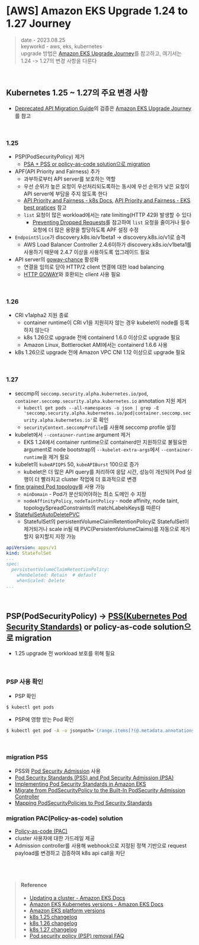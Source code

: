 # [AWS] Amazon EKS Upgrade 1.24 to 1.27 Journey
> date - 2023.08.25  
> keyworkd - aws, eks, kubernetes  
> upgrade 방법은 [Amazon EKS Upgrade Journey](./eks_upgrade_journey.md)를 참고하고, 여기서는 1.24 -> 1.27의 변경 사항을 다룬다  

<br>

## Kubernetes 1.25 ~ 1.27의 주요 변경 사항
* [Deprecated API Migration Guide](https://kubernetes.io/docs/reference/using-api/deprecation-guide)의 검증은 [Amazon EKS Upgrade Journey](./eks_upgrade_journey.md)를 참고

<br>

### 1.25
* PSP(PodSecurityPolicy) 제거
  * [PSA + PSS or policy-as-code solution으로 migration](#psppodsecuritypolicy---psskubernetes-pod-security-standards-or-policy-as-code-solution으로-migration)
* APF(API Priority and Fairness) 추가
  * 과부하로부터 API server를 보호하는 역할
  * 우선 순위가 높은 요청이 우선처리되도록하는 동시에 우선 순위가 낮은 요청이 API server에 부담을 주지 않도록 한다
  * [API Priority and Fairness - k8s Docs](https://kubernetes.io/docs/concepts/cluster-administration/flow-control), [API Priority and Fairness - EKS best pratices](https://aws.github.io/aws-eks-best-practices/scalability/docs/control-plane/#api-priority-and-fairness) 참고
  * `list` 요청이 많은 workload에서는 rate limiting(HTTP 429) 발생할 수 있다
    * [Preventing Dropped Requests](https://aws.github.io/aws-eks-best-practices/scalability/docs/control-plane/#preventing-dropped-requests)를 참고하여 `list` 요청을 줄이거나 필수 요청에 더 많은 용량을 할당하도록 APF 설정 수정
* `EndpointSlice`가 discovery.k8s.io/v1beta1 -> discovery.k8s.io/v1로 승격
  * AWS Load Balancer Controller 2.4.6이하가 discovery.k8s.io/v1beta1를 사용하기 때문에 2.4.7 이상을 사용하도록 업그레이드 필요
* API server의 [goway-chance](https://kubernetes.io/docs/reference/command-line-tools-reference/kube-apiserver/) 활성화
  * 연결을 임의로 닫아 HTTP/2 client 연결에 대한 load balancing
  * [HTTP GOWAY](https://www.rfc-editor.org/rfc/rfc7540#section-6.8)와 호환되는 client 사용 필요

<br>

### 1.26
* CRI v1alpha2 지원 종료
  * container runtime이 CRI v1을 지원히자 않는 경우 kubelet이 node를 등록하지 않는다
  * k8s 1.26으로 upgrade 전에 containerd 1.6.0 이상으로 upgrade 필요
  * Amazon Linux, Bottlerocket AMI에서는 containerd 1.6.6 사용
* k8s 1.26으로 upgrade 전에 Amazon VPC CNI 1.12 이상으로 upgrade 필요

<br>

### 1.27
* seccmp의 `seccomp.security.alpha.kubernetes.io/pod`, `container.seccomp.security.alpha.kubernetes.io` annotation 지원 제거
  * `kubectl get pods --all-namespaces -o json | grep -E 'seccomp.security.alpha.kubernetes.io/pod|container.seccomp.security.alpha.kubernetes.io'`로 확인
  * `securityContext.seccompProfile`를 사용해 seccomp profile 설정
* kubelet에서 `--container-runtime` argument 제거
  * EKS 1.24에서 container runtime으로 containerd만 지원하므로 불필요한 argument로 node bootstrap의 `--kubelet-extra-args`에서 `--container-runtime`을 제거 필요
* kubelet의 `kubeAPIQPS` 50, `kubeAPIBurst` 100으로 증가
  * kubelet은 더 많은 API query를 처리하여 응답 시간, 성능이 개선되어 Pod 실행이 더 빨라지고 cluster 작업에 더 효과적으로 변경
* [fine grained Pod topology](https://kubernetes.io/blog/2023/04/17/fine-grained-pod-topology-spread-features-beta)를 사용 가능
  * `minDomain` - Pod가 분산되어야하는 최소 도메인 수 지정
  * `nodeAffinityPolicy`, `nodeTaintPolicy` - node affinity, node taint, topologySpreadConstraints의 matchLabelsKeys를 따른다
* [StatefulSetAutoDeletePVC](https://kubernetes.io/docs/concepts/workloads/controllers/statefulset/#persistentvolumeclaim-retention)
  * StatefulSet의 persistentVolumeClaimRetentionPolicy로 StatefulSet이 제거되거나 scale in될 때 PVC(PersistentVolumeClaims)를 자동으로 제거할지 유지할지 지정 가능
```yaml
apiVersion: apps/v1
kind: StatefulSet
...
spec:
  persistentVolumeClaimRetentionPolicy:
    whenDeleted: Retain  # default
    whenScaled: Delete
...
```


<br>

## PSP(PodSecurityPolicy) -> [PSS(Kubernetes Pod Security Standards)](https://kubernetes.io/docs/concepts/security/pod-security-standards) or policy-as-code solution으로 migration
* 1.25 upgrade 전 workload 보호를 위해 필요

<br>

### PSP 사용 확인
* PSP 확인
```sh
$ kubectl get pods
```
* PSP에 영향 받는 Pod 확인
```sh
$ kubectl get pod -A -o jsonpath='{range.items[?(@.metadata.annotations.kubernetes\.io/psp)]}{.metadata.name}{"\t"}{.metadata.namespace}{"\t"}{.metadata.annotations.kubernetes\.io/psp}{"\n"}'
```

<br>

### migration PSS
* PSS와 [Pod Security Admission](https://kubernetes.io/docs/concepts/security/pod-security-admission) 사용
* [Pod Security Standards (PSS) and Pod Security Admission (PSA)](https://aws.github.io/aws-eks-best-practices/security/docs/pods/#pod-security-standards-pss-and-pod-security-admission-psa)
* [Implementing Pod Security Standards in Amazon EKS](https://aws.amazon.com/ko/blogs/containers/implementing-pod-security-standards-in-amazon-eks)
* [Migrate from PodSecurityPolicy to the Built-In PodSecurity Admission Controller](https://kubernetes.io/docs/tasks/configure-pod-container/migrate-from-psp)
* [Mapping PodSecurityPolicies to Pod Security Standards](https://kubernetes.io/docs/reference/access-authn-authz/psp-to-pod-security-standards)

### migration PAC(Policy-as-code) solution
* [Policy-as-code (PAC)](https://aws.github.io/aws-eks-best-practices/security/docs/pods/#policy-as-code-pac)
* cluster 사용자에 대한 가드레일 제공
* Admission controller를 사용해 webhook으로 지정된 정책 기반으로 request payload를 변경하고 검증하여 k8s api call을 차단


<br><br>

> #### Reference
> * [Updating a cluster - Amazon EKS Docs](https://docs.aws.amazon.com/eks/latest/userguide/update-cluster.html)
> * [Amazon EKS Kubernetes versions - Amazon EKS Docs](https://docs.aws.amazon.com/eks/latest/userguide/kubernetes-versions.html)
> * [Amazon EKS platform versions](https://docs.aws.amazon.com/eks/latest/userguide/platform-versions.html)
> * [k8s 1.25 changelog](https://github.com/kubernetes/kubernetes/blob/master/CHANGELOG/CHANGELOG-1.25.md#changelog-since-v1240)
> * [k8s 1.26 changelog](https://github.com/kubernetes/kubernetes/blob/master/CHANGELOG/CHANGELOG-1.26.md)
> * [k8s 1.27 changelog](https://github.com/kubernetes/kubernetes/blob/master/CHANGELOG/CHANGELOG-1.27.md)
> * [Pod security policy (PSP) removal FAQ](https://docs.aws.amazon.com/eks/latest/userguide/pod-security-policy-removal-faq.html)
